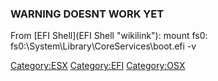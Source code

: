 ### WARNING DOESNT WORK YET

From <ESXi> [EFI Shell](EFI Shell "wikilink"): mount fs0:
fs0:\\System\\Library\\CoreServices\\boot.efi -v

<Category:ESX> <Category:EFI> <Category:OSX>
